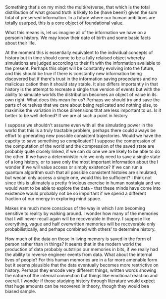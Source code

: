 Something that's on my mind: the multi(re)verse, that which is the total distribution of what ground truth is likely to be (have been?) given the sum total of preserved information. In a future where our human ambitions are totally usurped, this is a core object of foundational value.

What this means is, let us imagine all of the information we have on a personin history. We may know their date of birth and some basic facts about their life.

At the moment this is essentially equivalent to the individual concepts of history but in time should come to be a fully relaised object whereby simulations are judged according to their fit with the information available to the present. Perhaps this objet will be constantly evolving into the future, and this should be true if there is constantly new information being discovered but if there's trust in the information saving procedures and no malicious cation then it should stay stable.
It also differs importantly in that history is the attempt to recreate a single true version of events but with the ability to simulate worlds the distribution becomes an object of value in its own right. What does this mean for us? Perhaps we should try and save the parts of ourselves that we care about being replicated and nothing else, to maximise the variation in those dimensions that are less important to us. Is it better to be well defined? If we are at such a point in history

I suppose we shouldn't assume even with all the simulating power in the world that this is a truly tractable problem, perhaps there could always be effort to generating new possible consistent trajectories. Would we have the capcity to save something so complicated? I suppose the compression of the computation of the world and the compression of the saved state are probably quite closely linked, if we can do one we are likely to be able to do the other. If we have a deterministic rule we only need to save a single state of a long history, or to save only the most important information about the 
I wonder if we will value access or simply existence? If we can run a quantum algorithm such that all possible consistent histoies are simulated, but wecan only access a single one, would this be sufficient? I think not since this is ultimately a pretty frivolous exercise in human nostalgia and we would want to be able to explore the data - that these minds have come into existence would probably not be so important if we spend a different fraction of our energy in exploring mind space.

Makes me much more conscious of the way in which I am becoming sensitive to reality by walking around. I wonder how many of the memories that I will never recall again will be recoverable in theory. I suppose like everything, vague and half overwritten memories will be recoverable only probabilistically, and perhaps combined with others' to determine history. 

How much of the data on those in living memory is saved in the form of person rather than in things? It seems that in the modern world the production of data probably outstrips our memories in bits, if we really had the ability to reverse engineer events from data. What about the internal lives of people? For this human memories are in a far more amenable form but it seems plausible that the data eventually becomes more restrictive on history. Perhaps they encode very different things, written words showing the nature of the internal connection but things like emotional reaction and overall. I wonder if those studying history through literature would expect that huge amounts can be recovered in theory, though they would bea biased sample.

